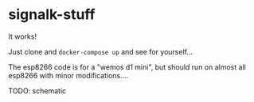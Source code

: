 # signalk-stuff

It works!

Just clone and `docker-compose up` and see for yourself...

The esp8266 code is for a "wemos d1 mini", but should run on almost all esp8266 with minor modifications....

TODO: schematic